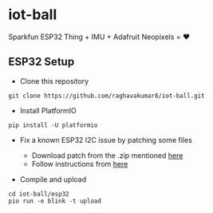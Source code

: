 # iot-ball

Sparkfun ESP32 Thing + IMU + Adafruit Neopixels = ❤️

## ESP32 Setup
- Clone this repository
```
git clone https://github.com/raghavakumar8/iot-ball.git
```
- Install PlatformIO
```
pip install -U platformio
```
- Fix a known ESP32 I2C issue by patching some files
  - Download patch from the .zip mentioned [here](https://github.com/espressif/arduino-esp32/issues/741)
  - Follow instructions from [here](https://github.com/stickbreaker/arduino-esp32/issues/16)

- Compile and upload
```
cd iot-ball/esp32
pio run -e blink -t upload
```

